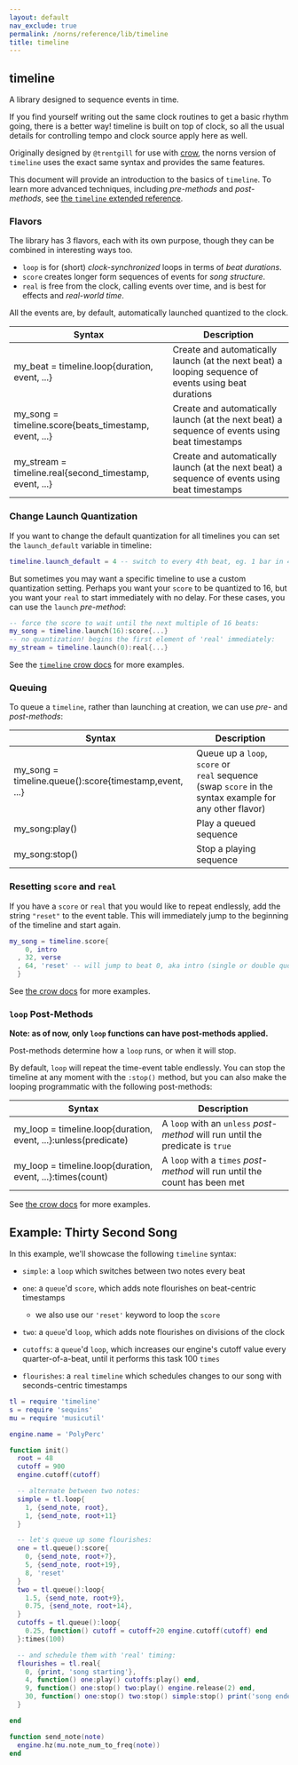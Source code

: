 ```yaml
---
layout: default
nav_exclude: true
permalink: /norns/reference/lib/timeline
title: timeline
---
```


## timeline

A library designed to sequence events in time.

If you find yourself writing out the same clock routines to get a basic rhythm going, there is a better way! timeline is built on top of clock, so all the usual details for controlling tempo and clock source apply here as well.

Originally designed by `@trentgill` for use with [crow](/docs/crow/reference/#sequins), the norns version of `timeline` uses the exact same syntax and provides the same features.

This document will provide an introduction to the basics of `timeline`. To learn more advanced techniques, including *pre-methods* and *post-methods*, see [the `timeline` extended reference](/docs/crow/timeline).

### Flavors

The library has 3 flavors, each with its own purpose, though they can be combined in interesting ways too.

- `loop` is for (short) *clock-synchronized* loops in terms of *beat durations*.
- `score` creates longer form sequences of events for *song structure*.
- `real` is free from the clock, calling events over time, and is best for effects and *real-world time*.

All the events are, by default, automatically launched quantized to the clock.

| Syntax                                                  | Description                                                                                          |
| ------------------------------------------------------- | ---------------------------------------------------------------------------------------------------- |
| my_beat = timeline.loop{duration, event, ...}           | Create and automatically launch (at the next beat) a looping sequence of events using beat durations |
| my_song = timeline.score{beats_timestamp, event, ...}   | Create and automatically launch (at the next beat) a sequence of events using beat timestamps        |
| my_stream = timeline.real{second_timestamp, event, ...} | Create and automatically launch (at the next beat) a sequence of events using beat timestamps        |

### Change Launch Quantization

If you want to change the default quantization for all timelines you can set the `launch_default` variable in timeline:

```lua
timeline.launch_default = 4 -- switch to every 4th beat, eg. 1 bar in 4/4 time
```

But sometimes you may want a specific timeline to use a custom quantization setting. Perhaps you want your `score` to be quantized to 16, but you want your `real` to start immediately with no delay. For these cases, you can use the `launch` *pre-method*:

```lua
-- force the score to wait until the next multiple of 16 beats:
my_song = timeline.launch(16):score{...}
-- no quantization! begins the first element of 'real' immediately:
my_stream = timeline.launch(0):real{...}
```

See the [`timeline` crow docs](/docs/crow/timeline/#launch-quantization) for more examples.

### Queuing

To queue a `timeline`, rather than launching at creation, we can use *pre-* and *post-methods*:

| Syntax                                                 | Description                                                                                             |
| ------------------------------------------------------ | ------------------------------------------------------------------------------------------------------- |
| my_song = timeline.queue():score{timestamp,event, ...} | Queue up a `loop`, `score` or `real` sequence (swap `score` in the syntax example for any other flavor) |
| my_song:play()                                         | Play a queued sequence                                                                                  |
| my_song:stop()                                         | Stop a playing sequence                                                                                 |

### Resetting `score` and `real`

If you have a `score` or `real` that you would like to repeat endlessly, add the string `"reset"` to the event table. This will immediately jump to the beginning of the timeline and start again.

```lua
my_song = timeline.score{
    0, intro
  , 32, verse
  , 64, 'reset' -- will jump to beat 0, aka intro (single or double quotes ok)
  }
```

See [the crow docs](/docs/crow/timeline/#reset-keyword) for more examples.

### `loop` Post-Methods

**Note: as of now, only `loop` functions can have post-methods applied.**

Post-methods determine how a `loop` runs, or when it will stop.

By default, `loop` will repeat the time-event table endlessly. You can stop the timeline at any moment with the `:stop()` method, but you can also make the looping programmatic with the following post-methods:

| Syntax                                                          | Description                                                                    |
| --------------------------------------------------------------- | ------------------------------------------------------------------------------ |
| my_loop = timeline.loop{duration, event, ...}:unless(predicate) | A `loop` with an `unless` *post-method* will run until the predicate is `true` |
| my_loop = timeline.loop{duration, event, ...}:times(count)      | A `loop` with a `times` *post-method* will run until the count has been met    |

See [the crow docs](/docs/crow/timeline/#loop-post-methods) for more examples.

## Example:  Thirty Second Song

In this example, we'll showcase the following `timeline` syntax:

- `simple`: a `loop` which switches between two notes every beat

- `one`: a `queue`'d `score`,  which adds note flourishes on beat-centric timestamps
  
  - we also use our `'reset'` keyword to loop the `score`

- `two`: a `queue`'d `loop`, which adds note flourishes on divisions of the clock

- `cutoffs`: a `queue`'d `loop`, which increases our engine's cutoff value every quarter-of-a-beat, until it performs this task 100 `times`

- `flourishes`:  a `real` `timeline` which schedules changes to our song with seconds-centric timestamps

```lua
tl = require 'timeline'
s = require 'sequins'
mu = require 'musicutil'

engine.name = 'PolyPerc'

function init()
  root = 48
  cutoff = 900
  engine.cutoff(cutoff)

  -- alternate between two notes:
  simple = tl.loop{
    1, {send_note, root},
    1, {send_note, root+11}
  }

  -- let's queue up some flourishes:
  one = tl.queue():score{
    0, {send_note, root+7},
    5, {send_note, root+19},
    8, 'reset'
  }
  two = tl.queue():loop{
    1.5, {send_note, root+9},
    0.75, {send_note, root+14},
  }
  cutoffs = tl.queue():loop{
    0.25, function() cutoff = cutoff+20 engine.cutoff(cutoff) end
  }:times(100)

  -- and schedule them with 'real' timing:
  flourishes = tl.real{
    0, {print, 'song starting'},
    4, function() one:play() cutoffs:play() end,
    9, function() one:stop() two:play() engine.release(2) end,
    30, function() one:stop() two:stop() simple:stop() print('song ended') end
  }

end

function send_note(note)
  engine.hz(mu.note_num_to_freq(note))
end
```
